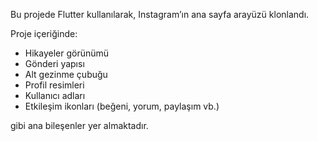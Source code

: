 Bu projede Flutter kullanılarak, Instagram’ın ana sayfa arayüzü klonlandı. 

Proje içeriğinde:
- Hikayeler görünümü  
- Gönderi yapısı  
- Alt gezinme çubuğu  
- Profil resimleri  
- Kullanıcı adları  
- Etkileşim ikonları (beğeni, yorum, paylaşım vb.)

gibi ana bileşenler yer almaktadır.
